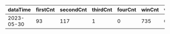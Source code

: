 |dataTime|firstCnt|secondCnt|thirdCnt|fourCnt|winCnt|vrate|wrate|
|-|-|-|-|-|-|-|-|
|2023-05-30|93|117|1|0|735|0%|0%|